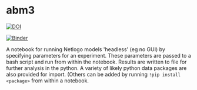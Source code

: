 # abm3

[![DOI](https://zenodo.org/badge/146361446.svg)](https://zenodo.org/badge/latestdoi/146361446)

[![Binder](https://mybinder.org/badge.svg)](https://mybinder.org/v2/gh/o-date/abm3/master)

A notebook for running Netlogo models 'headless' (eg no GUI) by specifying parameters for an experiment. These parameters are passed to a bash script and run from within the notebook. Results are written to file for further analysis in the python. A variety of likely python data packages are also provided for import. (Others can be added by running `!pip install <package>` from within a notebook.
